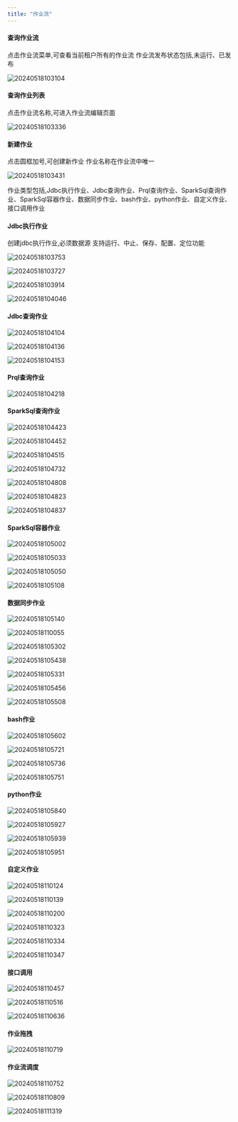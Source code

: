 ```yaml
---
title: "作业流"
---
```


#### 查询作业流

点击作业流菜单,可查看当前租户所有的作业流
作业流发布状态包括,未运行、已发布

![20240518103104](https://img.isxcode.com/picgo/20240518103104.png)

#### 查询作业列表

点击作业流名称,可进入作业流编辑页面

![20240518103336](https://img.isxcode.com/picgo/20240518103336.png)

#### 新建作业

点击圆框加号,可创建新作业
作业名称在作业流中唯一

![20240518103431](https://img.isxcode.com/picgo/20240518103431.png)

作业类型包括,Jdbc执行作业、Jdbc查询作业、Prql查询作业、SparkSql查询作业、SparkSql容器作业、数据同步作业、bash作业、python作业、自定义作业、接口调用作业

#### Jdbc执行作业

创建jdbc执行作业,必须数据源
支持运行、中止、保存、配置、定位功能

![20240518103753](https://img.isxcode.com/picgo/20240518103753.png)

![20240518103727](https://img.isxcode.com/picgo/20240518103727.png)

![20240518103914](https://img.isxcode.com/picgo/20240518103914.png)

![20240518104046](https://img.isxcode.com/picgo/20240518104046.png)

#### Jdbc查询作业

![20240518104104](https://img.isxcode.com/picgo/20240518104104.png)

![20240518104136](https://img.isxcode.com/picgo/20240518104136.png)

![20240518104153](https://img.isxcode.com/picgo/20240518104153.png)

#### Prql查询作业

![20240518104218](https://img.isxcode.com/picgo/20240518104218.png)

#### SparkSql查询作业

![20240518104423](https://img.isxcode.com/picgo/20240518104423.png)

![20240518104452](https://img.isxcode.com/picgo/20240518104452.png)

![20240518104515](https://img.isxcode.com/picgo/20240518104515.png)

![20240518104732](https://img.isxcode.com/picgo/20240518104732.png)

![20240518104808](https://img.isxcode.com/picgo/20240518104808.png)

![20240518104823](https://img.isxcode.com/picgo/20240518104823.png)

![20240518104837](https://img.isxcode.com/picgo/20240518104837.png)

#### SparkSql容器作业

![20240518105002](https://img.isxcode.com/picgo/20240518105002.png)

![20240518105033](https://img.isxcode.com/picgo/20240518105033.png)

![20240518105050](https://img.isxcode.com/picgo/20240518105050.png)

![20240518105108](https://img.isxcode.com/picgo/20240518105108.png)

#### 数据同步作业

![20240518105140](https://img.isxcode.com/picgo/20240518105140.png)

![20240518110055](https://img.isxcode.com/picgo/20240518110055.png)

![20240518105302](https://img.isxcode.com/picgo/20240518105302.png)

![20240518105438](https://img.isxcode.com/picgo/20240518105438.png)

![20240518105331](https://img.isxcode.com/picgo/20240518105331.png)

![20240518105456](https://img.isxcode.com/picgo/20240518105456.png)

![20240518105508](https://img.isxcode.com/picgo/20240518105508.png)

#### bash作业

![20240518105602](https://img.isxcode.com/picgo/20240518105602.png)

![20240518105721](https://img.isxcode.com/picgo/20240518105721.png)

![20240518105736](https://img.isxcode.com/picgo/20240518105736.png)

![20240518105751](https://img.isxcode.com/picgo/20240518105751.png)

#### python作业

![20240518105840](https://img.isxcode.com/picgo/20240518105840.png)

![20240518105927](https://img.isxcode.com/picgo/20240518105927.png)

![20240518105939](https://img.isxcode.com/picgo/20240518105939.png)

![20240518105951](https://img.isxcode.com/picgo/20240518105951.png)

#### 自定义作业

![20240518110124](https://img.isxcode.com/picgo/20240518110124.png)

![20240518110139](https://img.isxcode.com/picgo/20240518110139.png)

![20240518110200](https://img.isxcode.com/picgo/20240518110200.png)

![20240518110323](https://img.isxcode.com/picgo/20240518110323.png)

![20240518110334](https://img.isxcode.com/picgo/20240518110334.png)

![20240518110347](https://img.isxcode.com/picgo/20240518110347.png)

#### 接口调用

![20240518110457](https://img.isxcode.com/picgo/20240518110457.png)

![20240518110516](https://img.isxcode.com/picgo/20240518110516.png)

![20240518110636](https://img.isxcode.com/picgo/20240518110636.png)

#### 作业拖拽

![20240518110719](https://img.isxcode.com/picgo/20240518110719.png)

#### 作业流调度

![20240518110752](https://img.isxcode.com/picgo/20240518110752.png)

![20240518110809](https://img.isxcode.com/picgo/20240518110809.png)

![20240518111319](https://img.isxcode.com/picgo/20240518111319.png)












